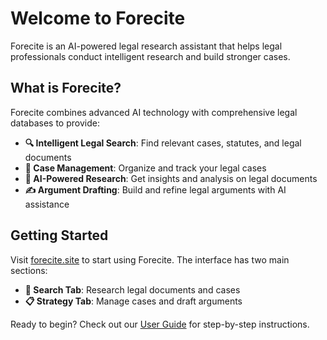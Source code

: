 # Welcome to Forecite

Forecite is an AI-powered legal research assistant that helps legal professionals conduct intelligent research and build stronger cases. 

## What is Forecite?

Forecite combines advanced AI technology with comprehensive legal databases to provide:

- **🔍 Intelligent Legal Search**: Find relevant cases, statutes, and legal documents
- **📁 Case Management**: Organize and track your legal cases
- **🧠 AI-Powered Research**: Get insights and analysis on legal documents
- **✍️ Argument Drafting**: Build and refine legal arguments with AI assistance

## Getting Started

Visit [forecite.site](https://forecite.site) to start using Forecite. The interface has two main sections:

- **🔎 Search Tab**: Research legal documents and cases
- **📋 Strategy Tab**: Manage cases and draft arguments

Ready to begin? Check out our [User Guide](user-guide) for step-by-step instructions. 
